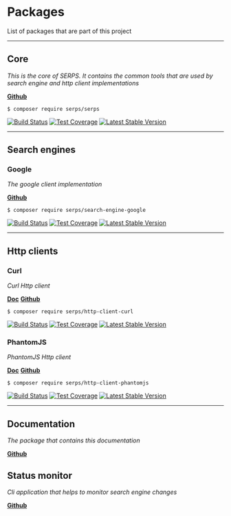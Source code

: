 Packages
========

List of packages that are part of this project

---

## Core

*This is the core of SERPS. It contains the common tools that are used by search engine and http client implementations*
 
[**<i class="fa fa-github-alt"></i> Github**](https://github.com/serp-scrape/serps)

``$ composer require serps/serps``

[<img class="frameless-image" alt="Build Status" src="https://travis-ci.org/serp-scrape/serps.svg?branch=master"/>](https://travis-ci.org/serp-scrape/serps)
[<img class="frameless-image" alt="Test Coverage" src="https://codeclimate.com/github/serp-scrape/serps/badges/coverage.svg" />](https://codeclimate.com/github/serp-scrape/serps/coverage)
[<img class="frameless-image" alt="Latest Stable Version" src="https://poser.pugx.org/serps/serps/version" />](https://packagist.org/packages/serps/serps)


---

## Search engines

### Google

*The google client implementation*

[**<i class="fa fa-github-alt"></i> Github**](https://github.com/serp-scrape/search-engine-google)

``$ composer require serps/search-engine-google``

[<img class="frameless-image" alt="Build Status" src="https://travis-ci.org/serp-scrape/search-engine-google.svg?branch=master"/>](https://travis-ci.org/serp-scrape/search-engine-google)
[<img class="frameless-image" alt="Test Coverage" src="https://codeclimate.com/github/serp-scrape/search-engine-google/badges/coverage.svg" />](https://codeclimate.com/github/serp-scrape/search-engine-google/coverage)
[<img class="frameless-image" alt="Latest Stable Version" src="https://poser.pugx.org/serps/search-engine-google/version" />](https://packagist.org/packages/serps/search-engine-google)

---

## Http clients

### Curl

*Curl Http client*


[**<i class="fa fa-book"></i> Doc**](/http-client/curl.md)
[**<i class="fa fa-github-alt"></i> Github**](https://github.com/serp-scrape/http-client-curl)

``$ composer require serps/http-client-curl``

[<img class="frameless-image" alt="Build Status" src="https://travis-ci.org/serp-scrape/http-client-curl.svg?branch=master"/>](https://travis-ci.org/serp-scrape/http-client-curl)
[<img class="frameless-image" alt="Test Coverage" src="https://codeclimate.com/github/serp-scrape/http-client-curl/badges/coverage.svg" />](https://codeclimate.com/github/serp-scrape/http-client-curl/coverage)
[<img class="frameless-image" alt="Latest Stable Version" src="https://poser.pugx.org/serps/http-client-curl/version" />](https://packagist.org/packages/serps/http-client-curl)

### PhantomJS

*PhantomJS Http client*

[**<i class="fa fa-book"></i> Doc**](/http-client/phantomJS.md)
[**<i class="fa fa-github-alt"></i> Github**](https://github.com/serp-scrape/http-client-phantomjs)

``$ composer require serps/http-client-phantomjs``


[<img class="frameless-image" alt="Build Status" src="https://travis-ci.org/serp-scrape/http-client-phantomjs.svg?branch=master"/>](https://travis-ci.org/serp-scrape/http-client-phantomjs)
[<img class="frameless-image" alt="Test Coverage" src="https://codeclimate.com/github/serp-scrape/http-client-phantomjs/badges/coverage.svg" />](https://codeclimate.com/github/serp-scrape/http-client-phantomjs/coverage)
[<img class="frameless-image" alt="Latest Stable Version" src="https://poser.pugx.org/serps/http-client-phantomjs/version" />](https://packagist.org/packages/serps/http-client-phantomjs)


---

## Documentation

*The package that contains this documentation*

[**<i class="fa fa-github-alt"></i> Github**](https://github.com/serp-scrape/documentation)


## Status monitor

*Cli application that helps to monitor search engine changes*

[**<i class="fa fa-github-alt"></i> Github**](https://github.com/serp-scrape/status-monitor)